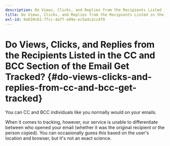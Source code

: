 ```yaml
---
description: Do Views, Clicks, and Replies from the Recipients Listed in the CC and BCC Section of the Email Get Tracked? - Marketo Docs - Product Documentation
title: Do Views, Clicks, and Replies from the Recipients Listed in the CC and BCC Section of the Email Get Tracked?
exl-id: 9a839c61-7fcc-4a7f-a99e-ec5a4c2cc4f9
---
```

# Do Views, Clicks, and Replies from the Recipients Listed in the CC and BCC Section of the Email Get Tracked? {#do-views-clicks-and-replies-from-cc-and-bcc-get-tracked}

You can CC and BCC individuals like you normally would on your emails.

When it comes to tracking, however, our service is unable to differentiate between who opened your email (whether it was the original recipient or the person copied). You can occasionally guess this based on the user's location and browser, but it's not an exact science.
